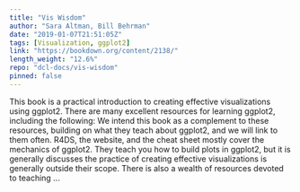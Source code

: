 ```yaml
---
title: "Vis Wisdom"
author: "Sara Altman, Bill Behrman"
date: "2019-01-07T21:51:05Z"
tags: [Visualization, ggplot2]
link: "https://bookdown.org/content/2138/"
length_weight: "12.6%"
repo: "dcl-docs/vis-wisdom"
pinned: false
---
```


This book is a practical introduction to creating effective visualizations using ggplot2. There are many excellent resources for learning ggplot2, including the following: We intend this book as a complement to these resources, building on what they teach about ggplot2, and we will link to them often. R4DS, the website, and the cheat sheet mostly cover the mechanics of ggplot2. They teach you how to build plots in ggplot2, but it is generally discusses the practice of creating effective visualizations is generally outside their scope. There is also a wealth of resources devoted to teaching ...
